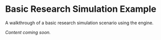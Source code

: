 # Basic Research Simulation Example

A walkthrough of a basic research simulation scenario using the engine.

*Content coming soon.*
